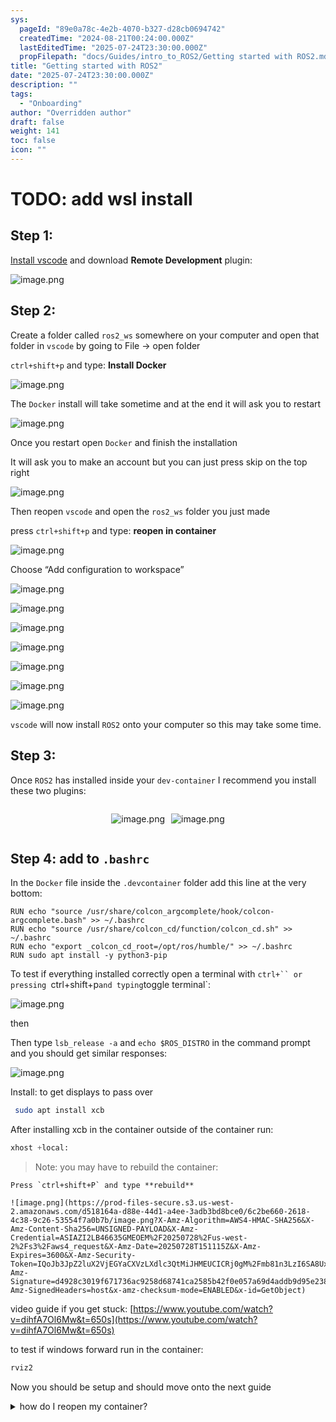 ```yaml
---
sys:
  pageId: "89e0a78c-4e2b-4070-b327-d28cb0694742"
  createdTime: "2024-08-21T00:24:00.000Z"
  lastEditedTime: "2025-07-24T23:30:00.000Z"
  propFilepath: "docs/Guides/intro_to_ROS2/Getting started with ROS2.md"
title: "Getting started with ROS2"
date: "2025-07-24T23:30:00.000Z"
description: ""
tags:
  - "Onboarding"
author: "Overridden author"
draft: false
weight: 141
toc: false
icon: ""
---
```


# TODO: add wsl install

## Step 1:

[Install vscode](https://code.visualstudio.com/download) and download **Remote Development** plugin:

![image.png](https://prod-files-secure.s3.us-west-2.amazonaws.com/d518164a-d88e-44d1-a4ee-3adb3bd8bce0/efb52993-1881-4a40-b95e-6f020334f022/image.png?X-Amz-Algorithm=AWS4-HMAC-SHA256&X-Amz-Content-Sha256=UNSIGNED-PAYLOAD&X-Amz-Credential=ASIAZI2LB46676OELSWT%2F20250728%2Fus-west-2%2Fs3%2Faws4_request&X-Amz-Date=20250728T151110Z&X-Amz-Expires=3600&X-Amz-Security-Token=IQoJb3JpZ2luX2VjEGYaCXVzLXdlc3QtMiJIMEYCIQC2I6Mw%2F5SU%2BZrhmZOvthzK09VCHOmHXEspYuPzAVemagIhALDIAADckVGvYJrAwodvvaobhl%2FNa2xr0kw%2F1IdffkWdKogECI%2F%2F%2F%2F%2F%2F%2F%2F%2F%2F%2FwEQABoMNjM3NDIzMTgzODA1IgxKIT0YwHKerQniVuYq3AP6VCJiKlnM1LwX5bK5GVC3cJxK86HFj%2BdBYR4oEftg57hzeTYJa7uPphmmm1XqBm3rdVEvsqR1KPP%2FmvMkntlPhbGCKPr0I89RRPzIkztW8XP1ZxG4aBHDvEa%2BttZwKJVM424mKUjyr3ubroASbZG0aye0AUYgtHldOgPzh8U%2BIblIwpGqVAoL3iCn1Xuelv4n3ymNK%2BIXcz2crEUtBqZFJLeO1aVpe%2FGEX8CgkSBF2g7O%2FjlxjSoZZ%2FCF91v8PeQMllFKEYBMsyFWP8b4UquS5eGJUIuAzLjTz%2FQxFtS55%2FFw4nxGgZpTkArGA59JZAYD%2Fqes%2F7x0%2B1IL4pHskqvEdR0Mc8y%2FBVxmjry3qK4NGNPzYDM2N%2FgbWDnCAJ6z948ULsIMLhIXrL8ZAIiXuCtWlja95pz0I8xR6KRsQuz%2BqDdZdMAGlYzOaxiU%2BlVQR1UY%2BgF5iuCWoTytHDY9k%2FS6%2FF0Sa9gIihwC6ek4BZcERfm9v0Jz1jD53kEiL7yW5DHHwDCRcbW8uRxV3R%2F2DVT6cGpRt6jA%2BJkfbf%2Bb7Av8qpjMA2yufdwjAw7u9AwYTWNqm0OUCyRhIyIFlMpYr%2BwDvmORJSiWVzxYycxrpjyIeHQ1MypoayrMoJv2kTDZ%2B53EBjqkAdZrkWdYGo6SHTr6es2z%2F70gdWSyeIGXaw4VqQAY1XCJhlnnZT4we8t%2FodD8rtDp0iIFD8bfaG9EhWcnhZsSBrfGXs1IsNTDxxJqQQc8Kiyl05aulmUBJGA8eSyEN4QWNiNE9tRrlWytCJV06ycUbfXxEIEfCMkkfZfHIVWZKd3SxOoic6qcV0fkmnH7ZJvt%2FOM%2FQWuIPP%2FVYdY1Yp0wSqb%2BL3%2FB&X-Amz-Signature=a34e01c9bb92776dfa795cff48ea9ffdda59a5682c2d7e0425dbf4ec15e31d1d&X-Amz-SignedHeaders=host&x-amz-checksum-mode=ENABLED&x-id=GetObject)

## Step 2:

Create a folder called `ros2_ws` somewhere on your computer and open that folder in `vscode` by going to File → open folder 

`ctrl+shift+p` and type: **Install Docker**

![image.png](https://prod-files-secure.s3.us-west-2.amazonaws.com/d518164a-d88e-44d1-a4ee-3adb3bd8bce0/2269dc0e-1cd5-47ff-bceb-c04ad9b2eab0/image.png?X-Amz-Algorithm=AWS4-HMAC-SHA256&X-Amz-Content-Sha256=UNSIGNED-PAYLOAD&X-Amz-Credential=ASIAZI2LB46676OELSWT%2F20250728%2Fus-west-2%2Fs3%2Faws4_request&X-Amz-Date=20250728T151110Z&X-Amz-Expires=3600&X-Amz-Security-Token=IQoJb3JpZ2luX2VjEGYaCXVzLXdlc3QtMiJIMEYCIQC2I6Mw%2F5SU%2BZrhmZOvthzK09VCHOmHXEspYuPzAVemagIhALDIAADckVGvYJrAwodvvaobhl%2FNa2xr0kw%2F1IdffkWdKogECI%2F%2F%2F%2F%2F%2F%2F%2F%2F%2F%2FwEQABoMNjM3NDIzMTgzODA1IgxKIT0YwHKerQniVuYq3AP6VCJiKlnM1LwX5bK5GVC3cJxK86HFj%2BdBYR4oEftg57hzeTYJa7uPphmmm1XqBm3rdVEvsqR1KPP%2FmvMkntlPhbGCKPr0I89RRPzIkztW8XP1ZxG4aBHDvEa%2BttZwKJVM424mKUjyr3ubroASbZG0aye0AUYgtHldOgPzh8U%2BIblIwpGqVAoL3iCn1Xuelv4n3ymNK%2BIXcz2crEUtBqZFJLeO1aVpe%2FGEX8CgkSBF2g7O%2FjlxjSoZZ%2FCF91v8PeQMllFKEYBMsyFWP8b4UquS5eGJUIuAzLjTz%2FQxFtS55%2FFw4nxGgZpTkArGA59JZAYD%2Fqes%2F7x0%2B1IL4pHskqvEdR0Mc8y%2FBVxmjry3qK4NGNPzYDM2N%2FgbWDnCAJ6z948ULsIMLhIXrL8ZAIiXuCtWlja95pz0I8xR6KRsQuz%2BqDdZdMAGlYzOaxiU%2BlVQR1UY%2BgF5iuCWoTytHDY9k%2FS6%2FF0Sa9gIihwC6ek4BZcERfm9v0Jz1jD53kEiL7yW5DHHwDCRcbW8uRxV3R%2F2DVT6cGpRt6jA%2BJkfbf%2Bb7Av8qpjMA2yufdwjAw7u9AwYTWNqm0OUCyRhIyIFlMpYr%2BwDvmORJSiWVzxYycxrpjyIeHQ1MypoayrMoJv2kTDZ%2B53EBjqkAdZrkWdYGo6SHTr6es2z%2F70gdWSyeIGXaw4VqQAY1XCJhlnnZT4we8t%2FodD8rtDp0iIFD8bfaG9EhWcnhZsSBrfGXs1IsNTDxxJqQQc8Kiyl05aulmUBJGA8eSyEN4QWNiNE9tRrlWytCJV06ycUbfXxEIEfCMkkfZfHIVWZKd3SxOoic6qcV0fkmnH7ZJvt%2FOM%2FQWuIPP%2FVYdY1Yp0wSqb%2BL3%2FB&X-Amz-Signature=68bd55e1bf9b114c6ebd8ccb9cae54b41d1eea5f72f79bdeb1e7a993756c65ec&X-Amz-SignedHeaders=host&x-amz-checksum-mode=ENABLED&x-id=GetObject)

The `Docker` install will take sometime and at the end it will ask you to restart

![image.png](https://prod-files-secure.s3.us-west-2.amazonaws.com/d518164a-d88e-44d1-a4ee-3adb3bd8bce0/ed233f78-be33-4b1f-b89c-9c346c0e961e/image.png?X-Amz-Algorithm=AWS4-HMAC-SHA256&X-Amz-Content-Sha256=UNSIGNED-PAYLOAD&X-Amz-Credential=ASIAZI2LB46676OELSWT%2F20250728%2Fus-west-2%2Fs3%2Faws4_request&X-Amz-Date=20250728T151110Z&X-Amz-Expires=3600&X-Amz-Security-Token=IQoJb3JpZ2luX2VjEGYaCXVzLXdlc3QtMiJIMEYCIQC2I6Mw%2F5SU%2BZrhmZOvthzK09VCHOmHXEspYuPzAVemagIhALDIAADckVGvYJrAwodvvaobhl%2FNa2xr0kw%2F1IdffkWdKogECI%2F%2F%2F%2F%2F%2F%2F%2F%2F%2F%2FwEQABoMNjM3NDIzMTgzODA1IgxKIT0YwHKerQniVuYq3AP6VCJiKlnM1LwX5bK5GVC3cJxK86HFj%2BdBYR4oEftg57hzeTYJa7uPphmmm1XqBm3rdVEvsqR1KPP%2FmvMkntlPhbGCKPr0I89RRPzIkztW8XP1ZxG4aBHDvEa%2BttZwKJVM424mKUjyr3ubroASbZG0aye0AUYgtHldOgPzh8U%2BIblIwpGqVAoL3iCn1Xuelv4n3ymNK%2BIXcz2crEUtBqZFJLeO1aVpe%2FGEX8CgkSBF2g7O%2FjlxjSoZZ%2FCF91v8PeQMllFKEYBMsyFWP8b4UquS5eGJUIuAzLjTz%2FQxFtS55%2FFw4nxGgZpTkArGA59JZAYD%2Fqes%2F7x0%2B1IL4pHskqvEdR0Mc8y%2FBVxmjry3qK4NGNPzYDM2N%2FgbWDnCAJ6z948ULsIMLhIXrL8ZAIiXuCtWlja95pz0I8xR6KRsQuz%2BqDdZdMAGlYzOaxiU%2BlVQR1UY%2BgF5iuCWoTytHDY9k%2FS6%2FF0Sa9gIihwC6ek4BZcERfm9v0Jz1jD53kEiL7yW5DHHwDCRcbW8uRxV3R%2F2DVT6cGpRt6jA%2BJkfbf%2Bb7Av8qpjMA2yufdwjAw7u9AwYTWNqm0OUCyRhIyIFlMpYr%2BwDvmORJSiWVzxYycxrpjyIeHQ1MypoayrMoJv2kTDZ%2B53EBjqkAdZrkWdYGo6SHTr6es2z%2F70gdWSyeIGXaw4VqQAY1XCJhlnnZT4we8t%2FodD8rtDp0iIFD8bfaG9EhWcnhZsSBrfGXs1IsNTDxxJqQQc8Kiyl05aulmUBJGA8eSyEN4QWNiNE9tRrlWytCJV06ycUbfXxEIEfCMkkfZfHIVWZKd3SxOoic6qcV0fkmnH7ZJvt%2FOM%2FQWuIPP%2FVYdY1Yp0wSqb%2BL3%2FB&X-Amz-Signature=099bf810b7ccaa1841cabe925c2f145f86335f08718ec876be35f9254cabce14&X-Amz-SignedHeaders=host&x-amz-checksum-mode=ENABLED&x-id=GetObject)

Once you restart open `Docker` and finish the installation

It will ask you to make an account but you can just press skip on the top right

![image.png](https://prod-files-secure.s3.us-west-2.amazonaws.com/d518164a-d88e-44d1-a4ee-3adb3bd8bce0/21010ad9-1659-4fd9-9f59-9932a09b2a3d/image.png?X-Amz-Algorithm=AWS4-HMAC-SHA256&X-Amz-Content-Sha256=UNSIGNED-PAYLOAD&X-Amz-Credential=ASIAZI2LB46676OELSWT%2F20250728%2Fus-west-2%2Fs3%2Faws4_request&X-Amz-Date=20250728T151110Z&X-Amz-Expires=3600&X-Amz-Security-Token=IQoJb3JpZ2luX2VjEGYaCXVzLXdlc3QtMiJIMEYCIQC2I6Mw%2F5SU%2BZrhmZOvthzK09VCHOmHXEspYuPzAVemagIhALDIAADckVGvYJrAwodvvaobhl%2FNa2xr0kw%2F1IdffkWdKogECI%2F%2F%2F%2F%2F%2F%2F%2F%2F%2F%2FwEQABoMNjM3NDIzMTgzODA1IgxKIT0YwHKerQniVuYq3AP6VCJiKlnM1LwX5bK5GVC3cJxK86HFj%2BdBYR4oEftg57hzeTYJa7uPphmmm1XqBm3rdVEvsqR1KPP%2FmvMkntlPhbGCKPr0I89RRPzIkztW8XP1ZxG4aBHDvEa%2BttZwKJVM424mKUjyr3ubroASbZG0aye0AUYgtHldOgPzh8U%2BIblIwpGqVAoL3iCn1Xuelv4n3ymNK%2BIXcz2crEUtBqZFJLeO1aVpe%2FGEX8CgkSBF2g7O%2FjlxjSoZZ%2FCF91v8PeQMllFKEYBMsyFWP8b4UquS5eGJUIuAzLjTz%2FQxFtS55%2FFw4nxGgZpTkArGA59JZAYD%2Fqes%2F7x0%2B1IL4pHskqvEdR0Mc8y%2FBVxmjry3qK4NGNPzYDM2N%2FgbWDnCAJ6z948ULsIMLhIXrL8ZAIiXuCtWlja95pz0I8xR6KRsQuz%2BqDdZdMAGlYzOaxiU%2BlVQR1UY%2BgF5iuCWoTytHDY9k%2FS6%2FF0Sa9gIihwC6ek4BZcERfm9v0Jz1jD53kEiL7yW5DHHwDCRcbW8uRxV3R%2F2DVT6cGpRt6jA%2BJkfbf%2Bb7Av8qpjMA2yufdwjAw7u9AwYTWNqm0OUCyRhIyIFlMpYr%2BwDvmORJSiWVzxYycxrpjyIeHQ1MypoayrMoJv2kTDZ%2B53EBjqkAdZrkWdYGo6SHTr6es2z%2F70gdWSyeIGXaw4VqQAY1XCJhlnnZT4we8t%2FodD8rtDp0iIFD8bfaG9EhWcnhZsSBrfGXs1IsNTDxxJqQQc8Kiyl05aulmUBJGA8eSyEN4QWNiNE9tRrlWytCJV06ycUbfXxEIEfCMkkfZfHIVWZKd3SxOoic6qcV0fkmnH7ZJvt%2FOM%2FQWuIPP%2FVYdY1Yp0wSqb%2BL3%2FB&X-Amz-Signature=5a11604516311eb5f74c523c4b591f602f12d6fd67bf1af22eb2f7874878de8c&X-Amz-SignedHeaders=host&x-amz-checksum-mode=ENABLED&x-id=GetObject)

Then reopen `vscode` and open the `ros2_ws` folder you just made

press `ctrl+shift+p` and type: **reopen in container**

![image.png](https://prod-files-secure.s3.us-west-2.amazonaws.com/d518164a-d88e-44d1-a4ee-3adb3bd8bce0/4e93b8c2-41ad-488c-8095-c74205196118/image.png?X-Amz-Algorithm=AWS4-HMAC-SHA256&X-Amz-Content-Sha256=UNSIGNED-PAYLOAD&X-Amz-Credential=ASIAZI2LB46676OELSWT%2F20250728%2Fus-west-2%2Fs3%2Faws4_request&X-Amz-Date=20250728T151110Z&X-Amz-Expires=3600&X-Amz-Security-Token=IQoJb3JpZ2luX2VjEGYaCXVzLXdlc3QtMiJIMEYCIQC2I6Mw%2F5SU%2BZrhmZOvthzK09VCHOmHXEspYuPzAVemagIhALDIAADckVGvYJrAwodvvaobhl%2FNa2xr0kw%2F1IdffkWdKogECI%2F%2F%2F%2F%2F%2F%2F%2F%2F%2F%2FwEQABoMNjM3NDIzMTgzODA1IgxKIT0YwHKerQniVuYq3AP6VCJiKlnM1LwX5bK5GVC3cJxK86HFj%2BdBYR4oEftg57hzeTYJa7uPphmmm1XqBm3rdVEvsqR1KPP%2FmvMkntlPhbGCKPr0I89RRPzIkztW8XP1ZxG4aBHDvEa%2BttZwKJVM424mKUjyr3ubroASbZG0aye0AUYgtHldOgPzh8U%2BIblIwpGqVAoL3iCn1Xuelv4n3ymNK%2BIXcz2crEUtBqZFJLeO1aVpe%2FGEX8CgkSBF2g7O%2FjlxjSoZZ%2FCF91v8PeQMllFKEYBMsyFWP8b4UquS5eGJUIuAzLjTz%2FQxFtS55%2FFw4nxGgZpTkArGA59JZAYD%2Fqes%2F7x0%2B1IL4pHskqvEdR0Mc8y%2FBVxmjry3qK4NGNPzYDM2N%2FgbWDnCAJ6z948ULsIMLhIXrL8ZAIiXuCtWlja95pz0I8xR6KRsQuz%2BqDdZdMAGlYzOaxiU%2BlVQR1UY%2BgF5iuCWoTytHDY9k%2FS6%2FF0Sa9gIihwC6ek4BZcERfm9v0Jz1jD53kEiL7yW5DHHwDCRcbW8uRxV3R%2F2DVT6cGpRt6jA%2BJkfbf%2Bb7Av8qpjMA2yufdwjAw7u9AwYTWNqm0OUCyRhIyIFlMpYr%2BwDvmORJSiWVzxYycxrpjyIeHQ1MypoayrMoJv2kTDZ%2B53EBjqkAdZrkWdYGo6SHTr6es2z%2F70gdWSyeIGXaw4VqQAY1XCJhlnnZT4we8t%2FodD8rtDp0iIFD8bfaG9EhWcnhZsSBrfGXs1IsNTDxxJqQQc8Kiyl05aulmUBJGA8eSyEN4QWNiNE9tRrlWytCJV06ycUbfXxEIEfCMkkfZfHIVWZKd3SxOoic6qcV0fkmnH7ZJvt%2FOM%2FQWuIPP%2FVYdY1Yp0wSqb%2BL3%2FB&X-Amz-Signature=1436b8d4f97e54fa92987fc433ff0a8019cb7355fd8c5409a5b85cb3b21dff95&X-Amz-SignedHeaders=host&x-amz-checksum-mode=ENABLED&x-id=GetObject)

Choose “Add configuration to workspace”

![image.png](https://prod-files-secure.s3.us-west-2.amazonaws.com/d518164a-d88e-44d1-a4ee-3adb3bd8bce0/9560b282-5060-4989-ba37-97e7b2c22476/image.png?X-Amz-Algorithm=AWS4-HMAC-SHA256&X-Amz-Content-Sha256=UNSIGNED-PAYLOAD&X-Amz-Credential=ASIAZI2LB46676OELSWT%2F20250728%2Fus-west-2%2Fs3%2Faws4_request&X-Amz-Date=20250728T151110Z&X-Amz-Expires=3600&X-Amz-Security-Token=IQoJb3JpZ2luX2VjEGYaCXVzLXdlc3QtMiJIMEYCIQC2I6Mw%2F5SU%2BZrhmZOvthzK09VCHOmHXEspYuPzAVemagIhALDIAADckVGvYJrAwodvvaobhl%2FNa2xr0kw%2F1IdffkWdKogECI%2F%2F%2F%2F%2F%2F%2F%2F%2F%2F%2FwEQABoMNjM3NDIzMTgzODA1IgxKIT0YwHKerQniVuYq3AP6VCJiKlnM1LwX5bK5GVC3cJxK86HFj%2BdBYR4oEftg57hzeTYJa7uPphmmm1XqBm3rdVEvsqR1KPP%2FmvMkntlPhbGCKPr0I89RRPzIkztW8XP1ZxG4aBHDvEa%2BttZwKJVM424mKUjyr3ubroASbZG0aye0AUYgtHldOgPzh8U%2BIblIwpGqVAoL3iCn1Xuelv4n3ymNK%2BIXcz2crEUtBqZFJLeO1aVpe%2FGEX8CgkSBF2g7O%2FjlxjSoZZ%2FCF91v8PeQMllFKEYBMsyFWP8b4UquS5eGJUIuAzLjTz%2FQxFtS55%2FFw4nxGgZpTkArGA59JZAYD%2Fqes%2F7x0%2B1IL4pHskqvEdR0Mc8y%2FBVxmjry3qK4NGNPzYDM2N%2FgbWDnCAJ6z948ULsIMLhIXrL8ZAIiXuCtWlja95pz0I8xR6KRsQuz%2BqDdZdMAGlYzOaxiU%2BlVQR1UY%2BgF5iuCWoTytHDY9k%2FS6%2FF0Sa9gIihwC6ek4BZcERfm9v0Jz1jD53kEiL7yW5DHHwDCRcbW8uRxV3R%2F2DVT6cGpRt6jA%2BJkfbf%2Bb7Av8qpjMA2yufdwjAw7u9AwYTWNqm0OUCyRhIyIFlMpYr%2BwDvmORJSiWVzxYycxrpjyIeHQ1MypoayrMoJv2kTDZ%2B53EBjqkAdZrkWdYGo6SHTr6es2z%2F70gdWSyeIGXaw4VqQAY1XCJhlnnZT4we8t%2FodD8rtDp0iIFD8bfaG9EhWcnhZsSBrfGXs1IsNTDxxJqQQc8Kiyl05aulmUBJGA8eSyEN4QWNiNE9tRrlWytCJV06ycUbfXxEIEfCMkkfZfHIVWZKd3SxOoic6qcV0fkmnH7ZJvt%2FOM%2FQWuIPP%2FVYdY1Yp0wSqb%2BL3%2FB&X-Amz-Signature=4273be402a48e2e92f4a872d58e1f060d56c24205d1f2c1158c286eb300e3357&X-Amz-SignedHeaders=host&x-amz-checksum-mode=ENABLED&x-id=GetObject)

![image.png](https://prod-files-secure.s3.us-west-2.amazonaws.com/d518164a-d88e-44d1-a4ee-3adb3bd8bce0/2ee63f81-886b-48e8-a553-dc6e5eac99e4/image.png?X-Amz-Algorithm=AWS4-HMAC-SHA256&X-Amz-Content-Sha256=UNSIGNED-PAYLOAD&X-Amz-Credential=ASIAZI2LB46676OELSWT%2F20250728%2Fus-west-2%2Fs3%2Faws4_request&X-Amz-Date=20250728T151110Z&X-Amz-Expires=3600&X-Amz-Security-Token=IQoJb3JpZ2luX2VjEGYaCXVzLXdlc3QtMiJIMEYCIQC2I6Mw%2F5SU%2BZrhmZOvthzK09VCHOmHXEspYuPzAVemagIhALDIAADckVGvYJrAwodvvaobhl%2FNa2xr0kw%2F1IdffkWdKogECI%2F%2F%2F%2F%2F%2F%2F%2F%2F%2F%2FwEQABoMNjM3NDIzMTgzODA1IgxKIT0YwHKerQniVuYq3AP6VCJiKlnM1LwX5bK5GVC3cJxK86HFj%2BdBYR4oEftg57hzeTYJa7uPphmmm1XqBm3rdVEvsqR1KPP%2FmvMkntlPhbGCKPr0I89RRPzIkztW8XP1ZxG4aBHDvEa%2BttZwKJVM424mKUjyr3ubroASbZG0aye0AUYgtHldOgPzh8U%2BIblIwpGqVAoL3iCn1Xuelv4n3ymNK%2BIXcz2crEUtBqZFJLeO1aVpe%2FGEX8CgkSBF2g7O%2FjlxjSoZZ%2FCF91v8PeQMllFKEYBMsyFWP8b4UquS5eGJUIuAzLjTz%2FQxFtS55%2FFw4nxGgZpTkArGA59JZAYD%2Fqes%2F7x0%2B1IL4pHskqvEdR0Mc8y%2FBVxmjry3qK4NGNPzYDM2N%2FgbWDnCAJ6z948ULsIMLhIXrL8ZAIiXuCtWlja95pz0I8xR6KRsQuz%2BqDdZdMAGlYzOaxiU%2BlVQR1UY%2BgF5iuCWoTytHDY9k%2FS6%2FF0Sa9gIihwC6ek4BZcERfm9v0Jz1jD53kEiL7yW5DHHwDCRcbW8uRxV3R%2F2DVT6cGpRt6jA%2BJkfbf%2Bb7Av8qpjMA2yufdwjAw7u9AwYTWNqm0OUCyRhIyIFlMpYr%2BwDvmORJSiWVzxYycxrpjyIeHQ1MypoayrMoJv2kTDZ%2B53EBjqkAdZrkWdYGo6SHTr6es2z%2F70gdWSyeIGXaw4VqQAY1XCJhlnnZT4we8t%2FodD8rtDp0iIFD8bfaG9EhWcnhZsSBrfGXs1IsNTDxxJqQQc8Kiyl05aulmUBJGA8eSyEN4QWNiNE9tRrlWytCJV06ycUbfXxEIEfCMkkfZfHIVWZKd3SxOoic6qcV0fkmnH7ZJvt%2FOM%2FQWuIPP%2FVYdY1Yp0wSqb%2BL3%2FB&X-Amz-Signature=a196f87ab6d7e71aaeec35c00ede0e9abdfa751198e821c0a058c4157d86e526&X-Amz-SignedHeaders=host&x-amz-checksum-mode=ENABLED&x-id=GetObject)

![image.png](https://prod-files-secure.s3.us-west-2.amazonaws.com/d518164a-d88e-44d1-a4ee-3adb3bd8bce0/e0fd626c-c8b6-4b2c-95d1-fa4c26514504/image.png?X-Amz-Algorithm=AWS4-HMAC-SHA256&X-Amz-Content-Sha256=UNSIGNED-PAYLOAD&X-Amz-Credential=ASIAZI2LB46676OELSWT%2F20250728%2Fus-west-2%2Fs3%2Faws4_request&X-Amz-Date=20250728T151110Z&X-Amz-Expires=3600&X-Amz-Security-Token=IQoJb3JpZ2luX2VjEGYaCXVzLXdlc3QtMiJIMEYCIQC2I6Mw%2F5SU%2BZrhmZOvthzK09VCHOmHXEspYuPzAVemagIhALDIAADckVGvYJrAwodvvaobhl%2FNa2xr0kw%2F1IdffkWdKogECI%2F%2F%2F%2F%2F%2F%2F%2F%2F%2F%2FwEQABoMNjM3NDIzMTgzODA1IgxKIT0YwHKerQniVuYq3AP6VCJiKlnM1LwX5bK5GVC3cJxK86HFj%2BdBYR4oEftg57hzeTYJa7uPphmmm1XqBm3rdVEvsqR1KPP%2FmvMkntlPhbGCKPr0I89RRPzIkztW8XP1ZxG4aBHDvEa%2BttZwKJVM424mKUjyr3ubroASbZG0aye0AUYgtHldOgPzh8U%2BIblIwpGqVAoL3iCn1Xuelv4n3ymNK%2BIXcz2crEUtBqZFJLeO1aVpe%2FGEX8CgkSBF2g7O%2FjlxjSoZZ%2FCF91v8PeQMllFKEYBMsyFWP8b4UquS5eGJUIuAzLjTz%2FQxFtS55%2FFw4nxGgZpTkArGA59JZAYD%2Fqes%2F7x0%2B1IL4pHskqvEdR0Mc8y%2FBVxmjry3qK4NGNPzYDM2N%2FgbWDnCAJ6z948ULsIMLhIXrL8ZAIiXuCtWlja95pz0I8xR6KRsQuz%2BqDdZdMAGlYzOaxiU%2BlVQR1UY%2BgF5iuCWoTytHDY9k%2FS6%2FF0Sa9gIihwC6ek4BZcERfm9v0Jz1jD53kEiL7yW5DHHwDCRcbW8uRxV3R%2F2DVT6cGpRt6jA%2BJkfbf%2Bb7Av8qpjMA2yufdwjAw7u9AwYTWNqm0OUCyRhIyIFlMpYr%2BwDvmORJSiWVzxYycxrpjyIeHQ1MypoayrMoJv2kTDZ%2B53EBjqkAdZrkWdYGo6SHTr6es2z%2F70gdWSyeIGXaw4VqQAY1XCJhlnnZT4we8t%2FodD8rtDp0iIFD8bfaG9EhWcnhZsSBrfGXs1IsNTDxxJqQQc8Kiyl05aulmUBJGA8eSyEN4QWNiNE9tRrlWytCJV06ycUbfXxEIEfCMkkfZfHIVWZKd3SxOoic6qcV0fkmnH7ZJvt%2FOM%2FQWuIPP%2FVYdY1Yp0wSqb%2BL3%2FB&X-Amz-Signature=dd4655713c641cb4fa922c5da1e57b645274c62e5de42b393b1d4c5a068de35d&X-Amz-SignedHeaders=host&x-amz-checksum-mode=ENABLED&x-id=GetObject)

![image.png](https://prod-files-secure.s3.us-west-2.amazonaws.com/d518164a-d88e-44d1-a4ee-3adb3bd8bce0/a2e13f50-d2ab-4719-a4c2-7ced634bfc9d/image.png?X-Amz-Algorithm=AWS4-HMAC-SHA256&X-Amz-Content-Sha256=UNSIGNED-PAYLOAD&X-Amz-Credential=ASIAZI2LB46676OELSWT%2F20250728%2Fus-west-2%2Fs3%2Faws4_request&X-Amz-Date=20250728T151110Z&X-Amz-Expires=3600&X-Amz-Security-Token=IQoJb3JpZ2luX2VjEGYaCXVzLXdlc3QtMiJIMEYCIQC2I6Mw%2F5SU%2BZrhmZOvthzK09VCHOmHXEspYuPzAVemagIhALDIAADckVGvYJrAwodvvaobhl%2FNa2xr0kw%2F1IdffkWdKogECI%2F%2F%2F%2F%2F%2F%2F%2F%2F%2F%2FwEQABoMNjM3NDIzMTgzODA1IgxKIT0YwHKerQniVuYq3AP6VCJiKlnM1LwX5bK5GVC3cJxK86HFj%2BdBYR4oEftg57hzeTYJa7uPphmmm1XqBm3rdVEvsqR1KPP%2FmvMkntlPhbGCKPr0I89RRPzIkztW8XP1ZxG4aBHDvEa%2BttZwKJVM424mKUjyr3ubroASbZG0aye0AUYgtHldOgPzh8U%2BIblIwpGqVAoL3iCn1Xuelv4n3ymNK%2BIXcz2crEUtBqZFJLeO1aVpe%2FGEX8CgkSBF2g7O%2FjlxjSoZZ%2FCF91v8PeQMllFKEYBMsyFWP8b4UquS5eGJUIuAzLjTz%2FQxFtS55%2FFw4nxGgZpTkArGA59JZAYD%2Fqes%2F7x0%2B1IL4pHskqvEdR0Mc8y%2FBVxmjry3qK4NGNPzYDM2N%2FgbWDnCAJ6z948ULsIMLhIXrL8ZAIiXuCtWlja95pz0I8xR6KRsQuz%2BqDdZdMAGlYzOaxiU%2BlVQR1UY%2BgF5iuCWoTytHDY9k%2FS6%2FF0Sa9gIihwC6ek4BZcERfm9v0Jz1jD53kEiL7yW5DHHwDCRcbW8uRxV3R%2F2DVT6cGpRt6jA%2BJkfbf%2Bb7Av8qpjMA2yufdwjAw7u9AwYTWNqm0OUCyRhIyIFlMpYr%2BwDvmORJSiWVzxYycxrpjyIeHQ1MypoayrMoJv2kTDZ%2B53EBjqkAdZrkWdYGo6SHTr6es2z%2F70gdWSyeIGXaw4VqQAY1XCJhlnnZT4we8t%2FodD8rtDp0iIFD8bfaG9EhWcnhZsSBrfGXs1IsNTDxxJqQQc8Kiyl05aulmUBJGA8eSyEN4QWNiNE9tRrlWytCJV06ycUbfXxEIEfCMkkfZfHIVWZKd3SxOoic6qcV0fkmnH7ZJvt%2FOM%2FQWuIPP%2FVYdY1Yp0wSqb%2BL3%2FB&X-Amz-Signature=243125cc5e7e3b737dbbd64910b14ac8283d9a5131a2257caa61195751054b9f&X-Amz-SignedHeaders=host&x-amz-checksum-mode=ENABLED&x-id=GetObject)

![image.png](https://prod-files-secure.s3.us-west-2.amazonaws.com/d518164a-d88e-44d1-a4ee-3adb3bd8bce0/6cc478ad-aaba-4bf7-9fcc-403277ab896c/image.png?X-Amz-Algorithm=AWS4-HMAC-SHA256&X-Amz-Content-Sha256=UNSIGNED-PAYLOAD&X-Amz-Credential=ASIAZI2LB46676OELSWT%2F20250728%2Fus-west-2%2Fs3%2Faws4_request&X-Amz-Date=20250728T151110Z&X-Amz-Expires=3600&X-Amz-Security-Token=IQoJb3JpZ2luX2VjEGYaCXVzLXdlc3QtMiJIMEYCIQC2I6Mw%2F5SU%2BZrhmZOvthzK09VCHOmHXEspYuPzAVemagIhALDIAADckVGvYJrAwodvvaobhl%2FNa2xr0kw%2F1IdffkWdKogECI%2F%2F%2F%2F%2F%2F%2F%2F%2F%2F%2FwEQABoMNjM3NDIzMTgzODA1IgxKIT0YwHKerQniVuYq3AP6VCJiKlnM1LwX5bK5GVC3cJxK86HFj%2BdBYR4oEftg57hzeTYJa7uPphmmm1XqBm3rdVEvsqR1KPP%2FmvMkntlPhbGCKPr0I89RRPzIkztW8XP1ZxG4aBHDvEa%2BttZwKJVM424mKUjyr3ubroASbZG0aye0AUYgtHldOgPzh8U%2BIblIwpGqVAoL3iCn1Xuelv4n3ymNK%2BIXcz2crEUtBqZFJLeO1aVpe%2FGEX8CgkSBF2g7O%2FjlxjSoZZ%2FCF91v8PeQMllFKEYBMsyFWP8b4UquS5eGJUIuAzLjTz%2FQxFtS55%2FFw4nxGgZpTkArGA59JZAYD%2Fqes%2F7x0%2B1IL4pHskqvEdR0Mc8y%2FBVxmjry3qK4NGNPzYDM2N%2FgbWDnCAJ6z948ULsIMLhIXrL8ZAIiXuCtWlja95pz0I8xR6KRsQuz%2BqDdZdMAGlYzOaxiU%2BlVQR1UY%2BgF5iuCWoTytHDY9k%2FS6%2FF0Sa9gIihwC6ek4BZcERfm9v0Jz1jD53kEiL7yW5DHHwDCRcbW8uRxV3R%2F2DVT6cGpRt6jA%2BJkfbf%2Bb7Av8qpjMA2yufdwjAw7u9AwYTWNqm0OUCyRhIyIFlMpYr%2BwDvmORJSiWVzxYycxrpjyIeHQ1MypoayrMoJv2kTDZ%2B53EBjqkAdZrkWdYGo6SHTr6es2z%2F70gdWSyeIGXaw4VqQAY1XCJhlnnZT4we8t%2FodD8rtDp0iIFD8bfaG9EhWcnhZsSBrfGXs1IsNTDxxJqQQc8Kiyl05aulmUBJGA8eSyEN4QWNiNE9tRrlWytCJV06ycUbfXxEIEfCMkkfZfHIVWZKd3SxOoic6qcV0fkmnH7ZJvt%2FOM%2FQWuIPP%2FVYdY1Yp0wSqb%2BL3%2FB&X-Amz-Signature=879d518bbcdf8af2d1267192d9487db11215e9e8937756459f861682e0176698&X-Amz-SignedHeaders=host&x-amz-checksum-mode=ENABLED&x-id=GetObject)

![image.png](https://prod-files-secure.s3.us-west-2.amazonaws.com/d518164a-d88e-44d1-a4ee-3adb3bd8bce0/53255b28-f75e-430f-b9e3-c0ac8577e42b/image.png?X-Amz-Algorithm=AWS4-HMAC-SHA256&X-Amz-Content-Sha256=UNSIGNED-PAYLOAD&X-Amz-Credential=ASIAZI2LB46676OELSWT%2F20250728%2Fus-west-2%2Fs3%2Faws4_request&X-Amz-Date=20250728T151110Z&X-Amz-Expires=3600&X-Amz-Security-Token=IQoJb3JpZ2luX2VjEGYaCXVzLXdlc3QtMiJIMEYCIQC2I6Mw%2F5SU%2BZrhmZOvthzK09VCHOmHXEspYuPzAVemagIhALDIAADckVGvYJrAwodvvaobhl%2FNa2xr0kw%2F1IdffkWdKogECI%2F%2F%2F%2F%2F%2F%2F%2F%2F%2F%2FwEQABoMNjM3NDIzMTgzODA1IgxKIT0YwHKerQniVuYq3AP6VCJiKlnM1LwX5bK5GVC3cJxK86HFj%2BdBYR4oEftg57hzeTYJa7uPphmmm1XqBm3rdVEvsqR1KPP%2FmvMkntlPhbGCKPr0I89RRPzIkztW8XP1ZxG4aBHDvEa%2BttZwKJVM424mKUjyr3ubroASbZG0aye0AUYgtHldOgPzh8U%2BIblIwpGqVAoL3iCn1Xuelv4n3ymNK%2BIXcz2crEUtBqZFJLeO1aVpe%2FGEX8CgkSBF2g7O%2FjlxjSoZZ%2FCF91v8PeQMllFKEYBMsyFWP8b4UquS5eGJUIuAzLjTz%2FQxFtS55%2FFw4nxGgZpTkArGA59JZAYD%2Fqes%2F7x0%2B1IL4pHskqvEdR0Mc8y%2FBVxmjry3qK4NGNPzYDM2N%2FgbWDnCAJ6z948ULsIMLhIXrL8ZAIiXuCtWlja95pz0I8xR6KRsQuz%2BqDdZdMAGlYzOaxiU%2BlVQR1UY%2BgF5iuCWoTytHDY9k%2FS6%2FF0Sa9gIihwC6ek4BZcERfm9v0Jz1jD53kEiL7yW5DHHwDCRcbW8uRxV3R%2F2DVT6cGpRt6jA%2BJkfbf%2Bb7Av8qpjMA2yufdwjAw7u9AwYTWNqm0OUCyRhIyIFlMpYr%2BwDvmORJSiWVzxYycxrpjyIeHQ1MypoayrMoJv2kTDZ%2B53EBjqkAdZrkWdYGo6SHTr6es2z%2F70gdWSyeIGXaw4VqQAY1XCJhlnnZT4we8t%2FodD8rtDp0iIFD8bfaG9EhWcnhZsSBrfGXs1IsNTDxxJqQQc8Kiyl05aulmUBJGA8eSyEN4QWNiNE9tRrlWytCJV06ycUbfXxEIEfCMkkfZfHIVWZKd3SxOoic6qcV0fkmnH7ZJvt%2FOM%2FQWuIPP%2FVYdY1Yp0wSqb%2BL3%2FB&X-Amz-Signature=3503b6935ae9a9976e8a5582a2af922009c03f8b487d056356820665fb4ccbac&X-Amz-SignedHeaders=host&x-amz-checksum-mode=ENABLED&x-id=GetObject)

![image.png](https://prod-files-secure.s3.us-west-2.amazonaws.com/d518164a-d88e-44d1-a4ee-3adb3bd8bce0/7c562767-5af9-4ffb-97d1-327bcdf4ee00/image.png?X-Amz-Algorithm=AWS4-HMAC-SHA256&X-Amz-Content-Sha256=UNSIGNED-PAYLOAD&X-Amz-Credential=ASIAZI2LB46676OELSWT%2F20250728%2Fus-west-2%2Fs3%2Faws4_request&X-Amz-Date=20250728T151110Z&X-Amz-Expires=3600&X-Amz-Security-Token=IQoJb3JpZ2luX2VjEGYaCXVzLXdlc3QtMiJIMEYCIQC2I6Mw%2F5SU%2BZrhmZOvthzK09VCHOmHXEspYuPzAVemagIhALDIAADckVGvYJrAwodvvaobhl%2FNa2xr0kw%2F1IdffkWdKogECI%2F%2F%2F%2F%2F%2F%2F%2F%2F%2F%2FwEQABoMNjM3NDIzMTgzODA1IgxKIT0YwHKerQniVuYq3AP6VCJiKlnM1LwX5bK5GVC3cJxK86HFj%2BdBYR4oEftg57hzeTYJa7uPphmmm1XqBm3rdVEvsqR1KPP%2FmvMkntlPhbGCKPr0I89RRPzIkztW8XP1ZxG4aBHDvEa%2BttZwKJVM424mKUjyr3ubroASbZG0aye0AUYgtHldOgPzh8U%2BIblIwpGqVAoL3iCn1Xuelv4n3ymNK%2BIXcz2crEUtBqZFJLeO1aVpe%2FGEX8CgkSBF2g7O%2FjlxjSoZZ%2FCF91v8PeQMllFKEYBMsyFWP8b4UquS5eGJUIuAzLjTz%2FQxFtS55%2FFw4nxGgZpTkArGA59JZAYD%2Fqes%2F7x0%2B1IL4pHskqvEdR0Mc8y%2FBVxmjry3qK4NGNPzYDM2N%2FgbWDnCAJ6z948ULsIMLhIXrL8ZAIiXuCtWlja95pz0I8xR6KRsQuz%2BqDdZdMAGlYzOaxiU%2BlVQR1UY%2BgF5iuCWoTytHDY9k%2FS6%2FF0Sa9gIihwC6ek4BZcERfm9v0Jz1jD53kEiL7yW5DHHwDCRcbW8uRxV3R%2F2DVT6cGpRt6jA%2BJkfbf%2Bb7Av8qpjMA2yufdwjAw7u9AwYTWNqm0OUCyRhIyIFlMpYr%2BwDvmORJSiWVzxYycxrpjyIeHQ1MypoayrMoJv2kTDZ%2B53EBjqkAdZrkWdYGo6SHTr6es2z%2F70gdWSyeIGXaw4VqQAY1XCJhlnnZT4we8t%2FodD8rtDp0iIFD8bfaG9EhWcnhZsSBrfGXs1IsNTDxxJqQQc8Kiyl05aulmUBJGA8eSyEN4QWNiNE9tRrlWytCJV06ycUbfXxEIEfCMkkfZfHIVWZKd3SxOoic6qcV0fkmnH7ZJvt%2FOM%2FQWuIPP%2FVYdY1Yp0wSqb%2BL3%2FB&X-Amz-Signature=0aac0aad4dce9aee0784bd14de8ecb9e927616f17713dc3c55f63b339a404be7&X-Amz-SignedHeaders=host&x-amz-checksum-mode=ENABLED&x-id=GetObject)

`vscode` will now install `ROS2` onto your computer so this may take some time.

## Step 3:

Once `ROS2` has installed inside your `dev-container` I recommend you install these two plugins:

<div style="display: flex;flex-direction: row; column-gap:10px; max-width: 630px;justify-content: center;">
<div>

![image.png](https://prod-files-secure.s3.us-west-2.amazonaws.com/d518164a-d88e-44d1-a4ee-3adb3bd8bce0/3fc3d550-5a54-4ba1-ba6b-faa01cdb7369/image.png?X-Amz-Algorithm=AWS4-HMAC-SHA256&X-Amz-Content-Sha256=UNSIGNED-PAYLOAD&X-Amz-Credential=ASIAZI2LB466VMXT6TCY%2F20250728%2Fus-west-2%2Fs3%2Faws4_request&X-Amz-Date=20250728T151113Z&X-Amz-Expires=3600&X-Amz-Security-Token=IQoJb3JpZ2luX2VjEGcaCXVzLXdlc3QtMiJHMEUCIESIonvGVqVpmDURb30oI1255DB1nrKBNaHyF%2F80LH3fAiEA%2Bw90au48%2FXplWZkv0dxaqQsojzqaCGfs%2FqE8g4L5SjYqiAQIkP%2F%2F%2F%2F%2F%2F%2F%2F%2F%2FARAAGgw2Mzc0MjMxODM4MDUiDExF3hKLfKVG8QVkPyrcA5boBweYH9tWwK3qV7Lk2btNzcyJ1pQbPK0NG7hiBWXbyFaIBAh47UWoPk8S5pZlYQwyYesSHQkMkCTXnAS%2FCdIPF%2BI0UsaOh1h9f5F%2FRMuNVX9F8e3OVWlcJaYGBMROydhfakLGzKgOmvFVYtHgR%2B1b17lfHNL4oPDwpWyl03yqW%2FEuEd%2BRcAIE721ctyf6WgIY1WSrSNJrXZLabnwpyZNWYka6aB00krVov9aWF8KpECUHE51IQk%2FpJ8mEPc7vyMzQnUjAI6viHmFRstYbO1j0lh7AukOBNRGtvssvC8MLUYwlIdxIT1%2FJOLvPhytzfqNk%2B9ndy5IXeQ%2FpV4cbigYiNYz2nsZvs7oXBCjwibO%2B1PPZQ9icrktHZdBJrSaMRjAD3wyrXEZQoTPreDK5iekeHVaZWORyufWKvtq4xqrEj1oXh6LNaJZdZvmukaTrpOng3Ru1Xe8sEDUF0pJnxIpbqipVHhPD7e52zCp361HXXPRdhcD6wkYIbWU43vLhUV4Ofedw0S07DyDf1kGTiuPdIYJoKbzwAAP7lz00PdjIpIf3%2FBCNSjzHwB%2BLv2byRnnpTSAZ%2FN6tqKsCxbPglyNZTSZmwSGRzvWPDQiwaSBh8F7fTYRkB42VU2mpMMWinsQGOqUBidFB6j3Jg%2FvFrJIwKffBQ5v3bd%2F1daHtZJRw%2FxTpvu36pYmeYXl8YF3HtX9S0inzJulLJ4yOS53cbExyDt34OVApIwojBCG6phcRUR%2B3QSrc69Q2eMpyLppPU76JWJ6sO8U22MRBwcg2gNOFZRTqHjBXOq%2BP4T9FcBt7U%2FuxANTk7n1ZMefTjYgzFHWLlP7Hi2r3uud%2Bjh6mKhZ2htFegkzoWlSL&X-Amz-Signature=e5f5b9d2da1be2a908ec89724ec489471a2ea8d8a8e8448b39394baa574c9dfe&X-Amz-SignedHeaders=host&x-amz-checksum-mode=ENABLED&x-id=GetObject)

</div>
<div>

![image.png](https://prod-files-secure.s3.us-west-2.amazonaws.com/d518164a-d88e-44d1-a4ee-3adb3bd8bce0/d994cc66-13c2-4093-a5a3-f84cf4601a82/image.png?X-Amz-Algorithm=AWS4-HMAC-SHA256&X-Amz-Content-Sha256=UNSIGNED-PAYLOAD&X-Amz-Credential=ASIAZI2LB466ZH6YRKRN%2F20250728%2Fus-west-2%2Fs3%2Faws4_request&X-Amz-Date=20250728T151114Z&X-Amz-Expires=3600&X-Amz-Security-Token=IQoJb3JpZ2luX2VjEGYaCXVzLXdlc3QtMiJHMEUCIQCuGFm2QOk4yYPn6hLEiQSIr1B36SqZtHgldxaNQJfMJwIgRKUPgtE%2BekJcmvdPleUXVCEncnurEQNuSEDE7URilJIqiAQIj%2F%2F%2F%2F%2F%2F%2F%2F%2F%2F%2FARAAGgw2Mzc0MjMxODM4MDUiDB7ex6mVo1FynZxiySrcA7EATCCCzYqXm0pKsZoQLit3ViPEHVgcFs5N45PXm5rniR3xldXMFTQuuUCOQTkGcOG5mMsIXJSMIcGhggckxm1QKkg0I0Iv6WhtiY8%2FggHNz5zVLfVP2KLiWoIKEgesnFr4s7toOs0RDlVpRzhwyTOPflgGjT0tAR%2FywfJFB0mki5828Am9sRYoAZBkWI45JjzZ%2Fgqd8%2FMUUD0R7SKwv0UBX%2B3fYjyttIURH%2BvCG6pBmYEu5ADXeZdc6Ytu2jXxEJvsSm2%2BdShoHK5Mm0MAnmUkbMr64fp%2BaFp%2F%2F0aWOwGMWKULo3kkOjfIaD3K8mzjES7WCVdIjAbUfQmG0TnrkttzPm%2BBenqEgrylFziX0KfywRvZpIGuHvwelGiNEGcyzNUhAA3FMrpEoM%2FAQ6yMRSDFBRJziab6RQm2xfhjcZRN0mI6Fyt1p5ZdeK0Hmpv%2FAeVheEYYCI4RQ7zJIqiawDK8Hfu0K8f0VII985nQ1vvmt4mmKfB8ZIn3kw5FwSFW3u%2FGIB9yCZnW5EoswOCWXSygz1MsQljP59nBDadWS7eHyTeRTVi7GKujlQqAAk3v29N05yoKDObyZdlA6q3cx8KeYyY%2FBxFI29HJFTgqgw6tBv9SHiGI1jSLO%2BL%2BMMb7ncQGOqUBtPsMX7SmybHWXJ8D%2FIhNepjWwPpz%2Fr%2FvPYETjwzVIVYDRn%2Fwz3pVqaz9l%2FVTbjC7DbkybYQwfolDPutz5PiE8b1KzJ%2FN3%2FSkksGXJxcXj0PQqoVixjhEt2HGWhYEznOAMsxCF8QkHs4ICgYsRWxmoyI2%2FVS4EH9w5HoUNDZP0dR76sZMXl9P4M9FbxB4IdSxIFUV4HkKV%2Fg4xJi1%2FFuodZK6vD4X&X-Amz-Signature=1fa9d26abac2dae8281b132f58f4bf3b69e880cd39d37e8b8389aac9a31d1b65&X-Amz-SignedHeaders=host&x-amz-checksum-mode=ENABLED&x-id=GetObject)

</div>
</div>

## Step 4: add to `.bashrc`

In the `Docker` file inside the `.devcontainer` folder add this line at the very bottom: 

```docker
RUN echo "source /usr/share/colcon_argcomplete/hook/colcon-argcomplete.bash" >> ~/.bashrc
RUN echo "source /usr/share/colcon_cd/function/colcon_cd.sh" >> ~/.bashrc
RUN echo "export _colcon_cd_root=/opt/ros/humble/" >> ~/.bashrc
RUN sudo apt install -y python3-pip 
```

To test if everything installed correctly open a terminal with `ctrl+`` or pressing `ctrl+shift+p` and typing `toggle terminal`:

![image.png](https://prod-files-secure.s3.us-west-2.amazonaws.com/d518164a-d88e-44d1-a4ee-3adb3bd8bce0/6a4943d8-b04e-4c02-9a58-775f3384d1a5/image.png?X-Amz-Algorithm=AWS4-HMAC-SHA256&X-Amz-Content-Sha256=UNSIGNED-PAYLOAD&X-Amz-Credential=ASIAZI2LB46676OELSWT%2F20250728%2Fus-west-2%2Fs3%2Faws4_request&X-Amz-Date=20250728T151110Z&X-Amz-Expires=3600&X-Amz-Security-Token=IQoJb3JpZ2luX2VjEGYaCXVzLXdlc3QtMiJIMEYCIQC2I6Mw%2F5SU%2BZrhmZOvthzK09VCHOmHXEspYuPzAVemagIhALDIAADckVGvYJrAwodvvaobhl%2FNa2xr0kw%2F1IdffkWdKogECI%2F%2F%2F%2F%2F%2F%2F%2F%2F%2F%2FwEQABoMNjM3NDIzMTgzODA1IgxKIT0YwHKerQniVuYq3AP6VCJiKlnM1LwX5bK5GVC3cJxK86HFj%2BdBYR4oEftg57hzeTYJa7uPphmmm1XqBm3rdVEvsqR1KPP%2FmvMkntlPhbGCKPr0I89RRPzIkztW8XP1ZxG4aBHDvEa%2BttZwKJVM424mKUjyr3ubroASbZG0aye0AUYgtHldOgPzh8U%2BIblIwpGqVAoL3iCn1Xuelv4n3ymNK%2BIXcz2crEUtBqZFJLeO1aVpe%2FGEX8CgkSBF2g7O%2FjlxjSoZZ%2FCF91v8PeQMllFKEYBMsyFWP8b4UquS5eGJUIuAzLjTz%2FQxFtS55%2FFw4nxGgZpTkArGA59JZAYD%2Fqes%2F7x0%2B1IL4pHskqvEdR0Mc8y%2FBVxmjry3qK4NGNPzYDM2N%2FgbWDnCAJ6z948ULsIMLhIXrL8ZAIiXuCtWlja95pz0I8xR6KRsQuz%2BqDdZdMAGlYzOaxiU%2BlVQR1UY%2BgF5iuCWoTytHDY9k%2FS6%2FF0Sa9gIihwC6ek4BZcERfm9v0Jz1jD53kEiL7yW5DHHwDCRcbW8uRxV3R%2F2DVT6cGpRt6jA%2BJkfbf%2Bb7Av8qpjMA2yufdwjAw7u9AwYTWNqm0OUCyRhIyIFlMpYr%2BwDvmORJSiWVzxYycxrpjyIeHQ1MypoayrMoJv2kTDZ%2B53EBjqkAdZrkWdYGo6SHTr6es2z%2F70gdWSyeIGXaw4VqQAY1XCJhlnnZT4we8t%2FodD8rtDp0iIFD8bfaG9EhWcnhZsSBrfGXs1IsNTDxxJqQQc8Kiyl05aulmUBJGA8eSyEN4QWNiNE9tRrlWytCJV06ycUbfXxEIEfCMkkfZfHIVWZKd3SxOoic6qcV0fkmnH7ZJvt%2FOM%2FQWuIPP%2FVYdY1Yp0wSqb%2BL3%2FB&X-Amz-Signature=db3dc2c4c853b7fe50cfdd9aa0feba65e79d053fc279729f138243c87429e9c0&X-Amz-SignedHeaders=host&x-amz-checksum-mode=ENABLED&x-id=GetObject)

then 

Then type `lsb_release -a` and `echo $ROS_DISTRO` in the command prompt and you should get similar responses:

![image.png](https://prod-files-secure.s3.us-west-2.amazonaws.com/d518164a-d88e-44d1-a4ee-3adb3bd8bce0/3e635dec-a805-4e85-8b9e-d000e5b71a4e/image.png?X-Amz-Algorithm=AWS4-HMAC-SHA256&X-Amz-Content-Sha256=UNSIGNED-PAYLOAD&X-Amz-Credential=ASIAZI2LB46676OELSWT%2F20250728%2Fus-west-2%2Fs3%2Faws4_request&X-Amz-Date=20250728T151110Z&X-Amz-Expires=3600&X-Amz-Security-Token=IQoJb3JpZ2luX2VjEGYaCXVzLXdlc3QtMiJIMEYCIQC2I6Mw%2F5SU%2BZrhmZOvthzK09VCHOmHXEspYuPzAVemagIhALDIAADckVGvYJrAwodvvaobhl%2FNa2xr0kw%2F1IdffkWdKogECI%2F%2F%2F%2F%2F%2F%2F%2F%2F%2F%2FwEQABoMNjM3NDIzMTgzODA1IgxKIT0YwHKerQniVuYq3AP6VCJiKlnM1LwX5bK5GVC3cJxK86HFj%2BdBYR4oEftg57hzeTYJa7uPphmmm1XqBm3rdVEvsqR1KPP%2FmvMkntlPhbGCKPr0I89RRPzIkztW8XP1ZxG4aBHDvEa%2BttZwKJVM424mKUjyr3ubroASbZG0aye0AUYgtHldOgPzh8U%2BIblIwpGqVAoL3iCn1Xuelv4n3ymNK%2BIXcz2crEUtBqZFJLeO1aVpe%2FGEX8CgkSBF2g7O%2FjlxjSoZZ%2FCF91v8PeQMllFKEYBMsyFWP8b4UquS5eGJUIuAzLjTz%2FQxFtS55%2FFw4nxGgZpTkArGA59JZAYD%2Fqes%2F7x0%2B1IL4pHskqvEdR0Mc8y%2FBVxmjry3qK4NGNPzYDM2N%2FgbWDnCAJ6z948ULsIMLhIXrL8ZAIiXuCtWlja95pz0I8xR6KRsQuz%2BqDdZdMAGlYzOaxiU%2BlVQR1UY%2BgF5iuCWoTytHDY9k%2FS6%2FF0Sa9gIihwC6ek4BZcERfm9v0Jz1jD53kEiL7yW5DHHwDCRcbW8uRxV3R%2F2DVT6cGpRt6jA%2BJkfbf%2Bb7Av8qpjMA2yufdwjAw7u9AwYTWNqm0OUCyRhIyIFlMpYr%2BwDvmORJSiWVzxYycxrpjyIeHQ1MypoayrMoJv2kTDZ%2B53EBjqkAdZrkWdYGo6SHTr6es2z%2F70gdWSyeIGXaw4VqQAY1XCJhlnnZT4we8t%2FodD8rtDp0iIFD8bfaG9EhWcnhZsSBrfGXs1IsNTDxxJqQQc8Kiyl05aulmUBJGA8eSyEN4QWNiNE9tRrlWytCJV06ycUbfXxEIEfCMkkfZfHIVWZKd3SxOoic6qcV0fkmnH7ZJvt%2FOM%2FQWuIPP%2FVYdY1Yp0wSqb%2BL3%2FB&X-Amz-Signature=4b7a62e76c1e6eecfe57c88c004acc75022d9e5c81102fff1d8d7abec22db56f&X-Amz-SignedHeaders=host&x-amz-checksum-mode=ENABLED&x-id=GetObject)

Install:  to get displays to pass over

```bash
 sudo apt install xcb
```

After installing xcb in the container outside of the container run:

```python
xhost +local:
```

> Note: you may have to rebuild the container:

	Press `ctrl+shift+P` and type **rebuild**

	![image.png](https://prod-files-secure.s3.us-west-2.amazonaws.com/d518164a-d88e-44d1-a4ee-3adb3bd8bce0/6c2be660-2618-4c38-9c26-53554f7a0b7b/image.png?X-Amz-Algorithm=AWS4-HMAC-SHA256&X-Amz-Content-Sha256=UNSIGNED-PAYLOAD&X-Amz-Credential=ASIAZI2LB46635GMEOEM%2F20250728%2Fus-west-2%2Fs3%2Faws4_request&X-Amz-Date=20250728T151115Z&X-Amz-Expires=3600&X-Amz-Security-Token=IQoJb3JpZ2luX2VjEGYaCXVzLXdlc3QtMiJHMEUCICRj0gM%2Fmb81n3LzI6SA8UxlT3FbHuCz3BkrQEzCEY4WAiEAt25dVSM%2BvNlk0VspjNxNjjbZ%2BqMbCTysQLK3VR%2BWd98qiAQIj%2F%2F%2F%2F%2F%2F%2F%2F%2F%2F%2FARAAGgw2Mzc0MjMxODM4MDUiDKr%2FKY3bjyspnrmLwSrcA3%2B6vaPUxNRF1CxXaDwZDURsLU8TDcLrA7CLpnTiC7vaHB9ZLmFfTs9G2JdAyZ4XZI6D5xO8Ky%2FRtLdIX20%2BYEp5FlqoctHt2xJziUelQ81R3TjwEmxJ4ErVJFk0lHzTHXFUxjgqc8KSNv2kYuSfIJB0NE9NHnNPgEpPZxctdzGCamZ2a2kDntngP4sNz8lopnNT3CYYaoKHPWxYrg%2FYCre232QMPALOaavqEAdfA0RNh0JwdVpWeJK5ik0TwczK0Dex%2FhagMtp75joMzYkKV7ubIWzrUtA8%2BbMQRwWtxTqYIVAOuljWxCDqtDAKEWaxjOHrABF9uCfLt%2FtC1vVmqDoQm%2FoWhIr7aoHpzPZz0ruczqhs3IIsm2i%2BXnoiq4Va0UF47FSXfkjHq01uObwx4i9jFQt9ucNNptkbXnNOw1mpMbeB5GeoIniU5EHqW61Yq1NCqINxJKCg4fateccBt2ixnwJfi5V%2BBL%2BIPqNz3D5Qjun1GnMh6KdftNKvzKB95C8zS%2BVzTuxk1FTQo9axg7%2FQ5hiSokIEB%2FqGy2Z%2BFO0WdXDBzoB8T0hoVlfqUTjZqzh65Ylahq%2BtDLveqgAE65XqKEmWEo4XPQLYYQ%2FgC16kk7p9FtyRUIb8oYRxMKj8ncQGOqUBxMW76Ij%2FE9BvuVmR0AA30J%2Ff5GueE2dN%2B7sdWfbqJEU6T8TsMWT%2BBej65zypV8Uatz3RsgGK7%2FsDfw7j8sOVE6%2BCyIKMh26TCzEAMDVoLgzXG0VyFHsm9p2munnz87NYv6KJ7aljQeEl%2FNbLXUGDwXQJG28nCTU9ctRH3pElNap3uQhpO2m%2B2teMc3lLwf%2FtdmoqhoAosNYEQX%2FPh1eC9YuGHRaC&X-Amz-Signature=d4928c3019f671736ac9258d68741ca2585b42f0e057a69d4addb9d95e2380cd&X-Amz-SignedHeaders=host&x-amz-checksum-mode=ENABLED&x-id=GetObject)

video guide if you get stuck: [https://www.youtube.com/watch?v=dihfA7Ol6Mw&t=650s](https://www.youtube.com/watch?v=dihfA7Ol6Mw&t=650s)

to test if windows forward run in the container:

```bash
rviz2
```

Now you should be setup and should move onto the next guide 

<details>
      <summary>how do I reopen my container?</summary>
      TODO:
  </details>
